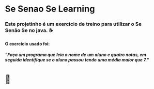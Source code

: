 # Se Senao Se Learning

### Este projetinho é um exercício de treino para utilizar o Se Senão Se no java. :coffee:

#### O exercício usado foi:

##### *"Faça um programa que leia o nome de um aluno e quatro notas, em seguida identifique se o aluno passou tendo uma média maior que 7."*

# :book: 
